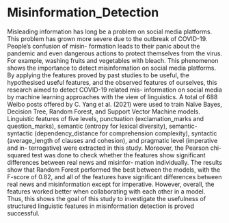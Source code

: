 # Misinformation_Detection

Misleading information has long be a problem on social media platforms. This problem has grown more severe due to the outbreak of COVID-19. People’s confusion of misin- formation leads to their panic about the pandemic and even dangerous actions to protect themselves from the virus. For example, washing fruits and vegetables with bleach. This phenomenon shows the importance to detect misinformation on social media platforms. By applying the features proved by past studies to be useful, the hypothesised useful features, and the observed features of ourselves, this research aimed to detect COVID-19 related mis- information on social media by machine learning approaches with the view of linguistics. A total of 688 Weibo posts offered by C. Yang et al. (2021) were used to train Naïve Bayes, Decision Tree, Random Forest, and Support Vector Machine models. Linguistic features of five levels, punctuation (exclamation_marks and question_marks), semantic (entropy for lexical diversity), semantic-syntactic (dependency_distance for comprehension complexity), syntactic (average_length of clauses and cohesion), and pragmatic level (imperative and in- terrogative) were extracted in this study. Moreover, the Pearson chi-squared test was done to check whether the features show significant differences between real news and misinfor- mation individually. The results show that Random Forest performed the best between the models, with the F-score of 0.82, and all of the features have significant differences between real news and misinformation except for imperative. However, overall, the features worked better when collaborating with each other in a model. Thus, this shows the goal of this study to investigate the usefulness of structured linguistic features in misinformation detection is proved successful.
